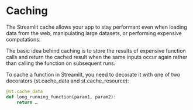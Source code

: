 # Caching

The Streamlit cache allows your app to stay performant even when loading data from the web, manipulating large datasets, or performing expensive computations.

The basic idea behind caching is to store the results of expensive function calls and return the cached result when the same inputs occur again rather than calling the function on subsequent runs.

To cache a function in Streamlit, you need to decorate it with one of two decorators (st.cache_data and st.cache_resource):

```py
@st.cache_data
def long_running_function(param1, param2):
    return …
```